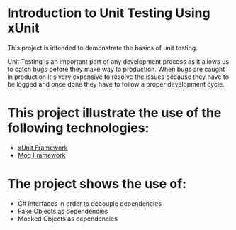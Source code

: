 # Introduction to Unit Testing Using xUnit

This project is intended to demonstrate the basics of unit testing.

Unit Testing is an important part of any development process as it allows us to catch bugs before they make way to production.
When bugs are caught in production it's very expensive to resolve the issues because they have to be logged and once done they have to follow a proper development cycle.

# This project illustrate the use of the following technologies:
- [xUnit Framework](https://xunit.net/)
- [Moq Framework](https://github.com/Moq/moq4/wiki/Quickstart)

# The project shows the use of:
 - C# interfaces in order to decouple dependencies
 - Fake Objects as dependencies
 - Mocked Objects as dependencies

